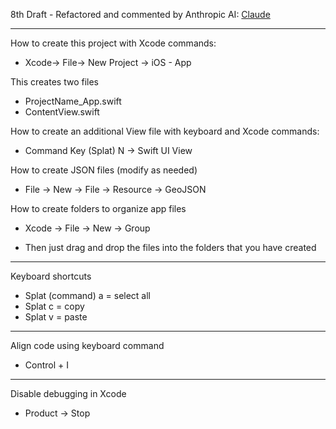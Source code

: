 8th Draft - Refactored and commented by Anthropic AI: [Claude](https://www.anthropic.com)

- - - -

How to create this project with Xcode commands:

* Xcode-> File-> New Project -> iOS - App

This creates two files

* ProjectName_App.swift
* ContentView.swift

How to create an additional View file with keyboard and Xcode commands:

* Command Key (Splat) N -> Swift UI View

How to create JSON files (modify as needed)

* File -> New -> File -> Resource -> GeoJSON

How to create folders to organize app files

* Xcode -> File -> New -> Group

* Then just drag and drop the files into the folders that you have created

- - - -

Keyboard shortcuts
* Splat (command) a = select all
* Splat c = copy
* Splat v = paste

- - - -

Align code using keyboard command

* Control + I

- - - -

Disable debugging in Xcode

* Product -> Stop




